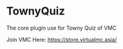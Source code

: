 # TownyQuiz

The core plugin use for Towny Quiz of VMC

Join VMC Here:
https://store.virtualmc.asia/ 
